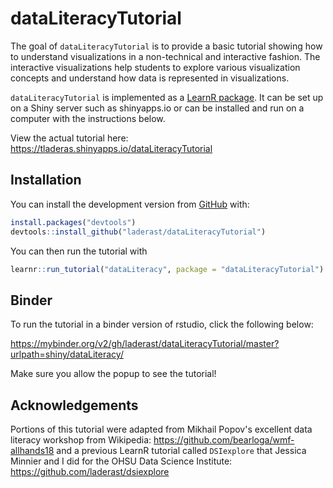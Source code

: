 
<!-- README.md is generated from README.Rmd. Please edit that file -->
dataLiteracyTutorial
====================

The goal of `dataLiteracyTutorial` is to provide a basic tutorial showing how to understand visualizations in a non-technical and interactive fashion. The interactive visualizations help students to explore various visualization concepts and understand how data is represented in visualizations.

`dataLiteracyTutorial` is implemented as a [LearnR package](https://rstudio.github.io/learnr/). It can be set up on a Shiny server such as shinyapps.io or can be installed and run on a computer with the instructions below.

View the actual tutorial here: <https://tladeras.shinyapps.io/dataLiteracyTutorial>

Installation
------------

You can install the development version from [GitHub](https://github.com/) with:

``` r
install.packages("devtools")
devtools::install_github("laderast/dataLiteracyTutorial")
```

You can then run the tutorial with

``` r
learnr::run_tutorial("dataLiteracy", package = "dataLiteracyTutorial")
```

Binder
------

To run the tutorial in a binder version of rstudio, click the following below:

https://mybinder.org/v2/gh/laderast/dataLiteracyTutorial/master?urlpath=shiny/dataLiteracy/

Make sure you allow the popup to see the tutorial!

Acknowledgements
----------------

Portions of this tutorial were adapted from Mikhail Popov's excellent data literacy workshop from Wikipedia: <https://github.com/bearloga/wmf-allhands18> and a previous LearnR tutorial called `DSIexplore` that Jessica Minnier and I did for the OHSU Data Science Institute: <https://github.com/laderast/dsiexplore>
